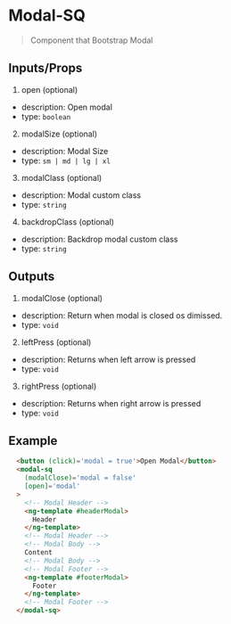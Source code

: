 # Modal-SQ

> Component that Bootstrap Modal

## Inputs/Props

1. open (optional)
  - description: Open modal
  - type: `boolean`

2. modalSize (optional)
  - description: Modal Size
  - type: `sm | md | lg | xl`

3. modalClass (optional)
  - description: Modal custom class
  - type: `string`

4. backdropClass (optional)
  - description: Backdrop modal custom class
  - type: `string`

## Outputs

1. modalClose (optional)
  - description: Return when modal is closed os dimissed.
  - type: `void`

2. leftPress (optional)
  - description: Returns when left arrow is pressed
  - type: `void`

3. rightPress (optional)
  - description: Returns when right arrow is pressed
  - type: `void`

## Example

```html
  <button (click)='modal = true'>Open Modal</button>
  <modal-sq
    (modalClose)='modal = false'
    [open]='modal'
  >
    <!-- Modal Header -->
    <ng-template #headerModal>
      Header
    </ng-template>
    <!-- Modal Header -->
    <!-- Modal Body -->
    Content
    <!-- Modal Body -->
    <!-- Modal Footer -->
    <ng-template #footerModal>
      Footer
    </ng-template>
    <!-- Modal Footer -->
  </modal-sq>
```
